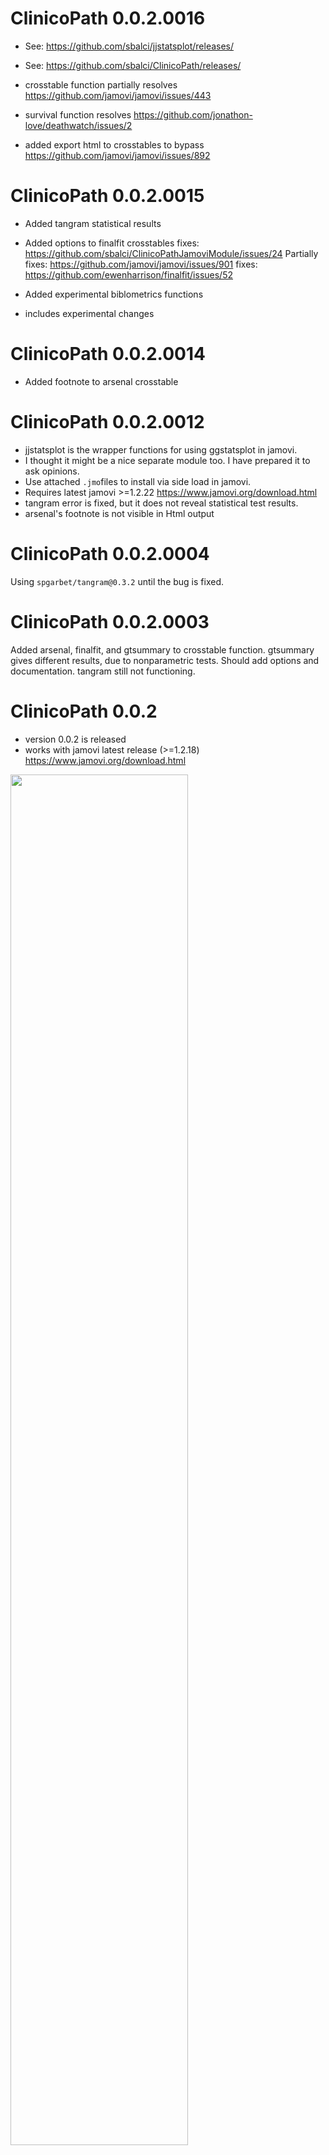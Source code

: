 # ClinicoPath 0.0.2.0016

- See: https://github.com/sbalci/jjstatsplot/releases/

- See: https://github.com/sbalci/ClinicoPath/releases/

- crosstable function partially resolves https://github.com/jamovi/jamovi/issues/443

- survival function resolves https://github.com/jonathon-love/deathwatch/issues/2

- added export html to crosstables to bypass https://github.com/jamovi/jamovi/issues/892




# ClinicoPath 0.0.2.0015

- Added tangram statistical results
- Added options to finalfit crosstables
fixes: https://github.com/sbalci/ClinicoPathJamoviModule/issues/24
Partially fixes: https://github.com/jamovi/jamovi/issues/901
fixes: https://github.com/ewenharrison/finalfit/issues/52

- Added experimental biblometrics functions
- includes experimental changes



# ClinicoPath 0.0.2.0014

- Added footnote to arsenal crosstable



# ClinicoPath 0.0.2.0012

- jjstatsplot is the wrapper functions for using ggstatsplot in jamovi.
- I thought it might be a nice separate module too. I have prepared it to ask opinions.
- Use attached `.jmo`files to install via side load in jamovi.
- Requires latest jamovi >=1.2.22 https://www.jamovi.org/download.html
- tangram error is fixed, but it does not reveal statistical test results.
- arsenal's footnote is not visible in Html output

# ClinicoPath 0.0.2.0004

Using `spgarbet/tangram@0.3.2` until the bug is fixed.


# ClinicoPath 0.0.2.0003

Added arsenal, finalfit, and gtsummary to crosstable function.
gtsummary gives different results, due to nonparametric tests. Should add options and documentation.
tangram still not functioning.


# ClinicoPath 0.0.2

- version 0.0.2 is released
- works with jamovi latest release (>=1.2.18) https://www.jamovi.org/download.html


<img src="man/figures/jamovi-ClinicoPath-0.0.2-released.gif" align="center" width = 75% />



- The new version of #ClinicoPath @jamovistats module is on the jamovi library.
Requires #jamovi 1.2.18 #rstats #biostatistics #pathology #pathologists

https://twitter.com/serdarbalci/status/1261256107919642629


- #ClinicoPath #jamovi module comes with example datasets as with other #jamovi modules. Use them as example to prepare your data.

https://twitter.com/serdarbalci/status/1261639212664840192


- You can easily make 'Table One' for reports/manuscripts via #ClinicoPath 
@jamovistats module. Uses #tableone, #arsenal, #gtsummary, and #janitor packages. #rstats #biostatistics #pathology #pathologists

https://twitter.com/serdarbalci/status/1262083972328230912


- #jamovi has very nice tables. Sometimes I prefer to read the tables automatically via #ClinicoPath @jamovistats module. Using #easystats #report package.
#naturallanguage #data #summary
#rstats #biostatistics #pathology #pathologists

https://twitter.com/serdarbalci/status/1262354990787694599


- With #ClinicoPath @jamovistats module it is easy to make crosstables.
uses #tangram package
#rstats #biostatistics #pathology #pathologists

https://twitter.com/serdarbalci/status/1262691784574017536


- You can make different plots based on variable type via #jamovi #ClinicoPath module. Using #rstats @jamovistats #ggstatsplot #ggalluvial #easyalluvial packages #pathology #pathologists #datavisualisation

https://www.youtube.com/watch?v=m3uInetiC8w

https://twitter.com/serdarbalci/status/1263191858454413312


- Some examples of survival analysis via @jamovistats #ClinicoPath module.
Using #rstats #finalfit by @ewenharrison #survival #survminer #ggstatsplot in #jamovi
#biostatistics #pathology #pathologists 
https://www.youtube.com/watch?v=gIPf4xIKAOU

https://www.linkedin.com/pulse/survival-analysis-via-jamovi-clinicopath-module-serdar-balc%25C4%25B1 #datavisualisation #datascience #patoloji #analysis #datascientist #data #clinicaltrials #clinicalstudies #clinicaltrial #clinicalresearch 


https://twitter.com/serdarbalci/status/1264153665386004480

It is generating natural language summaries to make easy to read the tables:
"Median Survival:
When LVI is Absent, median survival is 26 [20.1 - 32.3,”95% CI] months.
When LVI is Present, median survival is 9.3 [8.8 - 10.6, 95% CI] months."

https://twitter.com/serdarbalci/status/1264153686508478465

“Hazard:
When LVI is Present, there is 2.55 (1.85-3.51, p<0.001) times risk than when LVI is Absent.”

https://twitter.com/serdarbalci/status/1264153695715053568

"1, 3, 5-yr Survival:
When LVI Absent, 12 month survival is 70.9% [63.36%-79.3%, 95% CI]. When LVI Absent, 24 month survival is 54.2% [45.85%-64.1%, When LVI Present, 12 month survival is 28.4% [20.03%-40.3%, 95% CI]. When LVI Present, 24 month survival is 14.4% …”

https://twitter.com/serdarbalci/status/1264153698764312577

"pairwise comparison of Grade:
The comparison between Grade 2 and Grade 1 has a p-value of 0.87."
Note for myself: The wording should be better.

https://twitter.com/serdarbalci/status/1264153700114862080

You can do multivariate survival analysis

https://twitter.com/serdarbalci/status/1264153711087140864

And also make Odds Ratio Tables and Plots.
When you change the order of variables in jamovi data, the analysis also changes.

https://twitter.com/serdarbalci/status/1264153752015122432


https://github.com/sbalci/ClinicoPathJamoviModule


<iframe width="560" height="315" src="https://www.youtube.com/embed/videoseries?list=PLxRBOaoEoP4JfAMi7aIbkRXPXGUEwzTNv" frameborder="0" allow="accelerometer; autoplay; encrypted-media; gyroscope; picture-in-picture" allowfullscreen></iframe>




# ClinicoPath 0.0.1.0001

Added multivariate survival, and comparison plots.




# ClinicoPath v0.0.1


A jamovi module that contains main analysis used in clinicopathological research. ClinicoPath help researchers to generate natural language summaries of their dataset, generate cross tables with statistical tests, and survival analysis with survival tables, survival curves, and natural language summaries.

You may install using side load:
windows: https://library.jamovi.org/win64/R3.6.1/ClinicoPath-0.0.1.jmo
macOS: https://library.jamovi.org/macos/R3.6.1/ClinicoPath-0.0.1.jmo

https://github.com/sbalci/ClinicoPathJamoviModule


https://github.com/sbalci/ClinicoPathJamoviModule/releases/tag/v0.0.1



# ClinicoPath 0.0.1.1001

* removed 'frequencies'
* Documentations are being added.
* CI are being added.
* Badges, README are updated.

# ClinicoPath 0.0.1.1000

## Functions work as defaults 

* Divided module into 2 windows: ClinicoPath1 and ClinicoPath2
* Removed unnecessary outputs.
* Added ToDo section and a warning that still in development
* Updated Readme file
* Currently functions are working. But only in defaults.

###  For descriptive analysis:

* TableOne
* WriteSummary
* Report General Features
* Frequencies

### For comparing variables:

* CrossTable
* GGStatsPlot2

### For survival analysis

* FinalFit
* FinalFit Multivariate Survival

### For medical decision tests:

* Medical Decision
* Decision Calculator

### For correlation analysis:

* Correlation

### For inter and intra observer agreement

* Interrater Intrarater Reliability

### Decision tree and cluster analysis sections.

* Not active yet.

# ClinicoPath 0.0.1-beta

* First Pre-release

* https://github.com/sbalci/ClinicoPathJamoviModule/releases/tag/0.0.1-beta
